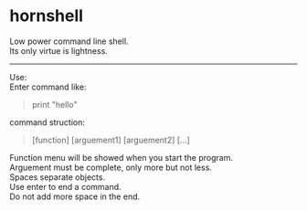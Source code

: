 # hornshell
Low power command line shell.  
Its only virtue is lightness.  

***

Use:  
Enter command like:  

>print "hello"  

command struction:  

>[function] [arguement1] [arguement2] [...]  

Function menu will be showed when you start the program.  
Arguement must be complete, only more but not less.  
Spaces separate objects.  
Use enter to end a command.  
Do not add more space in the end.

